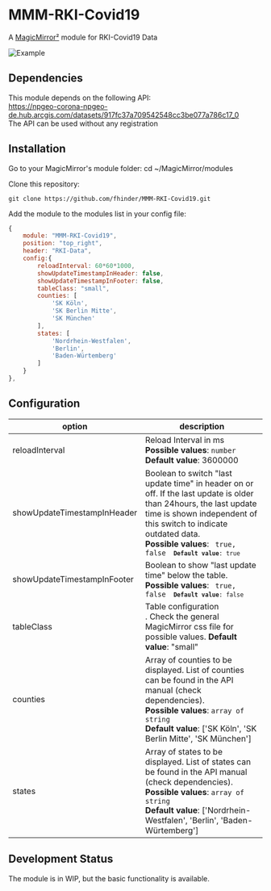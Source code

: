# MMM-RKI-Covid19
A [MagicMirror²](https://magicmirror.builders/) module for RKI-Covid19 Data

![Example](screenshot.jpg)

## Dependencies
This module depends on the following API:<br>
https://npgeo-corona-npgeo-de.hub.arcgis.com/datasets/917fc37a709542548cc3be077a786c17_0 <br>
The API can be used without any registration

## Installation

Go to your MagicMirror's module folder:
cd ~/MagicMirror/modules

Clone this repository:
````
git clone https://github.com/fhinder/MMM-RKI-Covid19.git
````
Add the module to the modules list in  your config file:

````javascript
{
	module: "MMM-RKI-Covid19",
	position: "top_right",
	header: "RKI-Data",
	config:{
		reloadInterval: 60*60*1000,
		showUpdateTimestampInHeader: false,
		showUpdateTimestampInFooter: false,
		tableClass: "small",
		counties: [		
			'SK Köln',
			'SK Berlin Mitte',
			'SK München' 
		],
		states: [
			'Nordrhein-Westfalen',
			'Berlin',
			'Baden-Würtemberg'
		]
	}
},
````
## Configuration

|option         | description|
|---------------|------------|
|reloadInterval | Reload Interval in ms <br> <b>Possible values</b>: <code>number</code> <br> <b>Default value</b>: 3600000 |
|showUpdateTimestampInHeader | Boolean to switch "last update time" in header on or off. If the last update is older than 24hours, the last update time is shown independent of this switch to indicate outdated data. <br> <b>Possible values</b>: <code> true, false <code/> <b>Default value</b>: true |
|showUpdateTimestampInFooter | Boolean to show "last update time" below the table. <br> <b>Possible values</b>: <code> true, false <code/> <b>Default value</b>: false |
|tableClass	| Table configuration <br>. Check the general MagicMirror css file for possible values. <b>Default value</b>: "small" |
|counties	| Array of counties to be displayed. List of counties can be found in the API manual (check dependencies). <br> <b>Possible values</b>: <code>array of string</code> <br> <b>Default value</b>: ['SK Köln', 'SK Berlin Mitte', 'SK München'] |
|states	| Array of states to be displayed. List of states can be found in the API manual (check dependencies). <br> <b>Possible values</b>: <code>array of string</code> <br> <b>Default value</b>: ['Nordrhein-Westfalen', 'Berlin', 'Baden-Würtemberg'] |



## Development Status
The module is in WIP, but the basic functionality is available.
